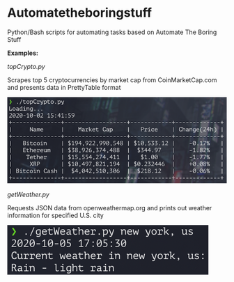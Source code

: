 # Automatetheboringstuff
Python/Bash scripts for automating tasks based on Automate The Boring Stuff

**Examples:**

*topCrypto.py*

Scrapes top 5 cryptocurrencies by market cap from CoinMarketCap.com and presents data in PrettyTable format

![topCrypto.py](images/topCrypto.png)

*getWeather.py*

Requests JSON data from openweathermap.org and prints out weather information for specified U.S. city

![getWeather.py](images/getWeather.png)
